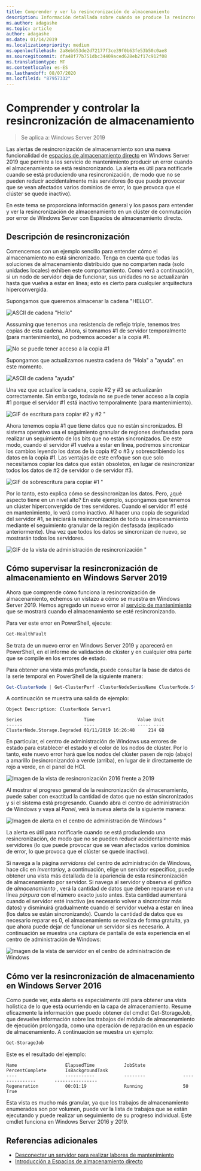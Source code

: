```yaml
---
title: Comprender y ver la resincronización de almacenamiento
description: Información detallada sobre cuándo se produce la resincronización de almacenamiento y cómo verla en Windows Server 2019.
ms.author: adagashe
ms.topic: article
author: adagashe
ms.date: 01/14/2019
ms.localizationpriority: medium
ms.openlocfilehash: 2a8eb653de2d72177f3ce39f0b63fe53b50c0ae8
ms.sourcegitcommit: dfa48f77b751dbc34409aced628eb2f17c912f08
ms.translationtype: MT
ms.contentlocale: es-ES
ms.lasthandoff: 08/07/2020
ms.locfileid: "87957332"
---
```

# <a name="understand-and-monitor-storage-resync"></a>Comprender y controlar la resincronización de almacenamiento

>Se aplica a: Windows Server 2019

Las alertas de resincronización de almacenamiento son una nueva funcionalidad de [espacios de almacenamiento directo](storage-spaces-direct-overview.md) en Windows Server 2019 que permite a los servicio de mantenimiento producir un error cuando el almacenamiento se está resincronizando. La alerta es útil para notificarle cuando se está produciendo una resincronización, de modo que no se pueden reducir accidentalmente más servidores (lo que puede provocar que se vean afectados varios dominios de error, lo que provoca que el clúster se quede inactivo).

En este tema se proporciona información general y los pasos para entender y ver la resincronización de almacenamiento en un clúster de conmutación por error de Windows Server con Espacios de almacenamiento directo.

## <a name="understanding-resync"></a>Descripción de resincronización

Comencemos con un ejemplo sencillo para entender cómo el almacenamiento no está sincronizado. Tenga en cuenta que todas las soluciones de almacenamiento distribuido que no comparten nada (solo unidades locales) exhiben este comportamiento. Como verá a continuación, si un nodo de servidor deja de funcionar, sus unidades no se actualizarán hasta que vuelva a estar en línea; esto es cierto para cualquier arquitectura hiperconvergida.

Supongamos que queremos almacenar la cadena "HELLO".

![ASCII de cadena "Hello"](media/understand-storage-resync/hello.png)

Asssuming que tenemos una resistencia de reflejo triple, tenemos tres copias de esta cadena. Ahora, si tomamos #1 de servidor temporalmente (para mantenimiento), no podremos acceder a la copia #1.

![No se puede tener acceso a la copia #1](media/understand-storage-resync/copy1.png)

Supongamos que actualizamos nuestra cadena de "Hola" a "ayuda". en este momento.

![ASCII de cadena "ayuda"](media/understand-storage-resync/help.png)

Una vez que actualice la cadena, copie #2 y #3 se actualizarán correctamente. Sin embargo, todavía no se puede tener acceso a la copia #1 porque el servidor #1 está inactivo temporalmente (para mantenimiento).

![GIF de escritura para copiar #2 y #2 "](media/understand-storage-resync/write.gif)

Ahora tenemos copia #1 que tiene datos que no están sincronizados. El sistema operativo usa el seguimiento granular de regiones desfasadas para realizar un seguimiento de los bits que no están sincronizados. De este modo, cuando el servidor #1 vuelva a estar en línea, podremos sincronizar los cambios leyendo los datos de la copia #2 o #3 y sobrescribiendo los datos en la copia #1. Las ventajas de este enfoque son que solo necesitamos copiar los datos que están obsoletos, en lugar de resincronizar todos los datos de #2 de servidor o de servidor #3.

![GIF de sobrescritura para copiar #1 "](media/understand-storage-resync/overwrite.gif)

Por lo tanto, esto explica cómo se dessincronizan los datos. Pero, ¿qué aspecto tiene en un nivel alto? En este ejemplo, supongamos que tenemos un clúster hiperconvergido de tres servidores. Cuando el servidor #1 esté en mantenimiento, lo verá como inactivo. Al hacer una copia de seguridad del servidor #1, se iniciará la resincronización de todo su almacenamiento mediante el seguimiento granular de la región desfasada (explicado anteriormente). Una vez que todos los datos se sincronizan de nuevo, se mostrarán todos los servidores.

![GIF de la vista de administración de resincronización "](media/understand-storage-resync/admin.gif)

## <a name="how-to-monitor-storage-resync-in-windows-server-2019"></a>Cómo supervisar la resincronización de almacenamiento en Windows Server 2019

Ahora que comprende cómo funciona la resincronización de almacenamiento, echemos un vistazo a cómo se muestra en Windows Server 2019. Hemos agregado un nuevo error al [servicio de mantenimiento](../../failover-clustering/health-service-overview.md) que se mostrará cuando el almacenamiento se esté resincronizando.

Para ver este error en PowerShell, ejecute:

``` PowerShell
Get-HealthFault
```

Se trata de un nuevo error en Windows Server 2019 y aparecerá en PowerShell, en el informe de validación de clúster y en cualquier otra parte que se compile en los errores de estado.

Para obtener una vista más profunda, puede consultar la base de datos de la serie temporal en PowerShell de la siguiente manera:

```PowerShell
Get-ClusterNode | Get-ClusterPerf -ClusterNodeSeriesName ClusterNode.Storage.Degraded
```
A continuación se muestra una salida de ejemplo:

```
Object Description: ClusterNode Server1

Series                       Time                Value Unit
------                       ----                ----- ----
ClusterNode.Storage.Degraded 01/11/2019 16:26:48     214 GB
```

En particular, el centro de administración de Windows usa errores de estado para establecer el estado y el color de los nodos de clúster. Por lo tanto, este nuevo error hará que los nodos del clúster pasen de rojo (abajo) a amarillo (resincronizando) a verde (arriba), en lugar de ir directamente de rojo a verde, en el panel de HCI.

![Imagen de la vista de resincronización 2016 frente a 2019](media/understand-storage-resync/compare.png)

Al mostrar el progreso general de la resincronización de almacenamiento, puede saber con exactitud la cantidad de datos que no están sincronizados y si el sistema está progresando. Cuando abra el centro de administración de Windows y vaya al *Panel*, verá la nueva alerta de la siguiente manera:

![Imagen de alerta en el centro de administración de Windows "](media/understand-storage-resync/alert.png)

La alerta es útil para notificarle cuando se está produciendo una resincronización, de modo que no se pueden reducir accidentalmente más servidores (lo que puede provocar que se vean afectados varios dominios de error, lo que provoca que el clúster se quede inactivo).

Si navega a la página *servidores* del centro de administración de Windows, hace clic en *inventario*y, a continuación, elige un servidor específico, puede obtener una vista más detallada de la apariencia de esta resincronización de almacenamiento por servidor. Si navega al servidor y observa el gráfico de *almacenamiento* , verá la cantidad de datos que deben repararse en una línea *púrpura* con el número exacto justo antes. Esta cantidad aumentará cuando el servidor esté inactivo (es necesario volver a sincronizar más datos) y disminuirá gradualmente cuando el servidor vuelva a estar en línea (los datos se están sincronizando). Cuando la cantidad de datos que es necesario reparar es 0, el almacenamiento se realiza de forma gratuita, ya que ahora puede dejar de funcionar un servidor si es necesario. A continuación se muestra una captura de pantalla de esta experiencia en el centro de administración de Windows:

![Imagen de la vista de servidor en el centro de administración de Windows](media/understand-storage-resync/server.png)

## <a name="how-to-see-storage-resync-in-windows-server-2016"></a>Cómo ver la resincronización de almacenamiento en Windows Server 2016

Como puede ver, esta alerta es especialmente útil para obtener una vista holística de lo que está ocurriendo en la capa de almacenamiento. Resume eficazmente la información que puede obtener del cmdlet Get-StorageJob, que devuelve información sobre los trabajos del módulo de almacenamiento de ejecución prolongada, como una operación de reparación en un espacio de almacenamiento. A continuación se muestra un ejemplo:

```PowerShell
Get-StorageJob
```

Este es el resultado del ejemplo:

```
Name                  ElapsedTime           JobState              PercentComplete       IsBackgroundTask
----                  -----------           --------              ---------------       ----------------
Regeneration          00:01:19              Running               50                    True

```

Esta vista es mucho más granular, ya que los trabajos de almacenamiento enumerados son por volumen, puede ver la lista de trabajos que se están ejecutando y puede realizar un seguimiento de su progreso individual. Este cmdlet funciona en Windows Server 2016 y 2019.

## <a name="additional-references"></a>Referencias adicionales

- [Desconectar un servidor para realizar labores de mantenimiento](maintain-servers.md)
- [Introducción a Espacios de almacenamiento directo](storage-spaces-direct-overview.md)